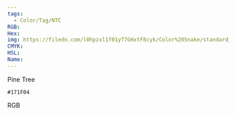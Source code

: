 ```yaml
---
tags:
  - Color/Tag/NTC
RGB:
Hex:
img: https://filedn.com/l0hpzxl1f01yT7GHxtF8cyk/Color%20Snake/standard_csv_to_svg/%23/171F04.svg
CMYK:
HSL:
Name:
---
```

Pine Tree
```palette
#171F04
```
RGB
